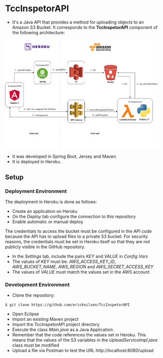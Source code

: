 # TccInspetorAPI

- It's a Java API that provides a method for uploading objects to an Amazon S3 Bucket. It corresponds to the **TccInspetorAPI** component of the following architecture: 

![](https://github.com/ericknilsen/TccInspetorCore/blob/master/docs/Arquitetura_TccInspetor.png)

- It was developed in Spring Boot, Jersey and Maven.
- It is deployed in Heroku.

## Setup

### Deployment Environment

The deployment in Heroku is done as follows:

- Create an application on Heroku 
- On the _Deploy_ tab configure the connection to this repository
- Enable automatic or manual deploy

The credentials to access the bucket must be configured in the API code because the API has to upload files to a private S3 bucket. For security reasons, the credentials must be set in Heroku itself so that they are not publicly visible in the GitHub repository.

- In the _Settings_ tab, include the pairs _KEY_ and _VALUE_ in _Config Vars_
- The values of _KEY_ must be: _AWS_ACCESS_KEY_ID_, _AWS_BUCKET_NAME_, _AWS_REGION_ and _AWS_SECRET_ACCESS_KEY_
- The values of _VALUE_ must match the values set in the AWS account

### Development Environment

- Clone the repository:
```shell
$ git clone https://github.com/ericknilsen/TccInspetorAPI
```

- Open Eclipse
- Import an existing Maven project
- Import the TccInspetorAPI project directory
- Execute the class _Main.java_ as a Java Application.
- Remember that the code references the values set in Heroku. This means that the values of the S3 variables in the _UploadServiceImpl.java_ class must be modified
- Upload a file via Postman to test the URL http://localhost:8080/upload
